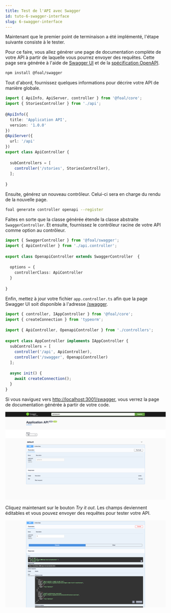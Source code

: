 ```yaml
---
title: Test de l'API avec Swagger
id: tuto-6-swagger-interface
slug: 6-swagger-interface
---
```


Maintenant que le premier point de terminaison a été implémenté, l'étape suivante consiste à le tester.

Pour ce faire, vous allez générer une page de documentation complète de votre API à partir de laquelle vous pourrez envoyer des requêtes. Cette page sera générée à l'aide de [Swagger UI](https://swagger.io/tools/swagger-ui/) et de la [spécification OpenAPI](https://github.com/OAI/OpenAPI-Specification/).

```bash
npm install @foal/swagger
```

Tout d'abord, fournissez quelques informations pour décrire votre API de manière globale.

```typescript
import { ApiInfo, ApiServer, controller } from '@foal/core';
import { StoriesController } from './api';

@ApiInfo({
  title: 'Application API',
  version: '1.0.0'
})
@ApiServer({
  url: '/api'
})
export class ApiController {

  subControllers = [
    controller('/stories', StoriesController),
  ];

}

```

Ensuite, générez un nouveau contrôleur. Celui-ci sera en charge du rendu de la nouvelle page.

```bash
foal generate controller openapi --register
```

Faites en sorte que la classe générée étende la classe abstraite `SwaggerController`. Et ensuite, fournissez le contrôleur racine de votre API comme option au contrôleur.

```typescript
import { SwaggerController } from '@foal/swagger';
import { ApiController } from './api.controller';

export class OpenapiController extends SwaggerController  {

  options = {
    controllerClass: ApiController
  }

}
```

Enfin, mettez à jour votre fichier `app.controller.ts` afin que la page Swagger UI soit disponible à l'adresse [/swagger](http://localhost:3001/swagger).

```typescript
import { controller, IAppController } from '@foal/core';
import { createConnection } from 'typeorm';

import { ApiController, OpenapiController } from './controllers';

export class AppController implements IAppController {
  subControllers = [
    controller('/api', ApiController),
    controller('/swagger', OpenapiController)
  ];

  async init() {
    await createConnection();
  }
}

```

Si vous naviguez vers [http://localhost:3001/swagger](http://localhost:3001/swagger), vous verrez la page de documentation générée à partir de votre code.

![Swagger page](./images/swagger1.png)

Cliquez maintenant sur le bouton *Try it out*. Les champs deviennent éditables et vous pouvez envoyer des requêtes pour tester votre API.

![Swagger page](./images/swagger2.png)